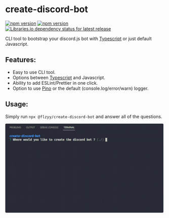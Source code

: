 # create-discord-bot

[![npm version](https://img.shields.io/npm/v/@flzyy%2Fcreate-discord-bot.svg)](https://www.npmjs.com/package/@flzyy/create-discord-bot)
[![npm version](https://img.shields.io/npm/dm/@flzyy%2Fcreate-discord-bot.svg)](https://www.npmjs.com/package/@flzyy/create-discord-bot)
[![Libraries.io dependency status for latest release](https://img.shields.io/librariesio/release/npm/@flzyy/create-discord-bot)](https://www.npmjs.com/package/@flzyy/create-discord-bot)

CLI tool to bootstrap your discord.js bot with
[Typescript](https://www.npmjs.com/package/typescript) or just default Javascript.

## Features:

-   Easy to use CLI tool.
-   Options between [Typescript](https://www.npmjs.com/package/typescript) and Javascript.
-   Ability to add ESLint/Prettier in one click.
-   Option to use [Pino](https://github.com/pinojs/pino) or the default (console.log/error/warn) logger.

## Usage:

Simply run `npx @flzyy/create-discord-bot` and answer all of the questions.

<img src="assets/main.gif" width="500" style="border-radius: .2rem;">
